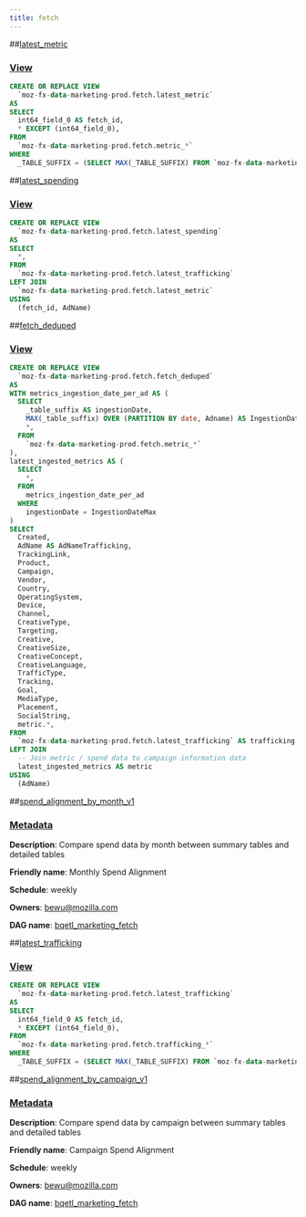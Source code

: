 ```yaml
---
title: fetch
---
```


##[latest_metric](https://github.com/mozilla/bigquery-etl/blob/master/sql/moz-fx-data-marketing-prod/fetch/latest_metric)
### [View](https://github.com/mozilla/bigquery-etl/blob/master/sql/moz-fx-data-marketing-prod/fetch/latest_metric/view.sql)

~~~~sql
CREATE OR REPLACE VIEW
  `moz-fx-data-marketing-prod.fetch.latest_metric`
AS
SELECT
  int64_field_0 AS fetch_id,
  * EXCEPT (int64_field_0),
FROM
  `moz-fx-data-marketing-prod.fetch.metric_*`
WHERE
  _TABLE_SUFFIX = (SELECT MAX(_TABLE_SUFFIX) FROM `moz-fx-data-marketing-prod.fetch.metric_*`)
~~~~
##[latest_spending](https://github.com/mozilla/bigquery-etl/blob/master/sql/moz-fx-data-marketing-prod/fetch/latest_spending)
### [View](https://github.com/mozilla/bigquery-etl/blob/master/sql/moz-fx-data-marketing-prod/fetch/latest_spending/view.sql)

~~~~sql
CREATE OR REPLACE VIEW
  `moz-fx-data-marketing-prod.fetch.latest_spending`
AS
SELECT
  *,
FROM
  `moz-fx-data-marketing-prod.fetch.latest_trafficking`
LEFT JOIN
  `moz-fx-data-marketing-prod.fetch.latest_metric`
USING
  (fetch_id, AdName)
~~~~
##[fetch_deduped](https://github.com/mozilla/bigquery-etl/blob/master/sql/moz-fx-data-marketing-prod/fetch/fetch_deduped)
### [View](https://github.com/mozilla/bigquery-etl/blob/master/sql/moz-fx-data-marketing-prod/fetch/fetch_deduped/view.sql)

~~~~sql
CREATE OR REPLACE VIEW
  `moz-fx-data-marketing-prod.fetch.fetch_deduped`
AS
WITH metrics_ingestion_date_per_ad AS (
  SELECT
    _table_suffix AS ingestionDate,
    MAX(_table_suffix) OVER (PARTITION BY date, Adname) AS IngestionDateMax,
    *,
  FROM
    `moz-fx-data-marketing-prod.fetch.metric_*`
),
latest_ingested_metrics AS (
  SELECT
    *,
  FROM
    metrics_ingestion_date_per_ad
  WHERE
    ingestionDate = IngestionDateMax
)
SELECT
  Created,
  AdName AS AdNameTrafficking,
  TrackingLink,
  Product,
  Campaign,
  Vendor,
  Country,
  OperatingSystem,
  Device,
  Channel,
  CreativeType,
  Targeting,
  Creative,
  CreativeSize,
  CreativeConcept,
  CreativeLanguage,
  TrafficType,
  Tracking,
  Goal,
  MediaType,
  Placement,
  SocialString,
  metric.*,
FROM
  `moz-fx-data-marketing-prod.fetch.latest_trafficking` AS trafficking
LEFT JOIN
  -- Join metric / spend data to campaign information data
  latest_ingested_metrics AS metric
USING
  (AdName)
~~~~
##[spend_alignment_by_month_v1](https://github.com/mozilla/bigquery-etl/blob/master/sql/moz-fx-data-marketing-prod/fetch/spend_alignment_by_month_v1)
### [Metadata](https://github.com/mozilla/bigquery-etl/blob/master/sql/moz-fx-data-marketing-prod/fetch/spend_alignment_by_month_v1/metadata.yaml)

**Description**: Compare spend data by month between summary tables and detailed tables


**Friendly name**: Monthly Spend Alignment

**Schedule**: weekly

**Owners**: [bewu@mozilla.com](mailto:bewu@mozilla.com)

**DAG name**: [bqetl_marketing_fetch](https://github.com/mozilla/bigquery-etl/blob/master/dags/bqetl_marketing_fetch.py)

##[latest_trafficking](https://github.com/mozilla/bigquery-etl/blob/master/sql/moz-fx-data-marketing-prod/fetch/latest_trafficking)
### [View](https://github.com/mozilla/bigquery-etl/blob/master/sql/moz-fx-data-marketing-prod/fetch/latest_trafficking/view.sql)

~~~~sql
CREATE OR REPLACE VIEW
  `moz-fx-data-marketing-prod.fetch.latest_trafficking`
AS
SELECT
  int64_field_0 AS fetch_id,
  * EXCEPT (int64_field_0),
FROM
  `moz-fx-data-marketing-prod.fetch.trafficking_*`
WHERE
  _TABLE_SUFFIX = (SELECT MAX(_TABLE_SUFFIX) FROM `moz-fx-data-marketing-prod.fetch.trafficking_*`)
~~~~
##[spend_alignment_by_campaign_v1](https://github.com/mozilla/bigquery-etl/blob/master/sql/moz-fx-data-marketing-prod/fetch/spend_alignment_by_campaign_v1)
### [Metadata](https://github.com/mozilla/bigquery-etl/blob/master/sql/moz-fx-data-marketing-prod/fetch/spend_alignment_by_campaign_v1/metadata.yaml)

**Description**: Compare spend data by campaign between summary tables and detailed tables


**Friendly name**: Campaign Spend Alignment

**Schedule**: weekly

**Owners**: [bewu@mozilla.com](mailto:bewu@mozilla.com)

**DAG name**: [bqetl_marketing_fetch](https://github.com/mozilla/bigquery-etl/blob/master/dags/bqetl_marketing_fetch.py)

